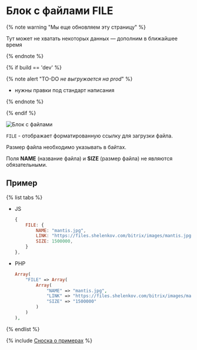 # Блок с файлами FILE

{% note warning "Мы еще обновляем эту страницу" %}

Тут может не хватать некоторых данных — дополним в ближайшее время

{% endnote %}

{% if build == 'dev' %}

{% note alert "TO-DO _не выгружается на prod_" %}

- нужны правки под стандарт написания

{% endnote %}

{% endif %}

![Блок с файлами](./_images/files.png)

`FILE` - отображает форматированную ссылку для загрузки файла.

Размер файла необходимо указывать в байтах.

Поля **NAME** (название файла) и **SIZE** (размер файла) не являются обязательными.

## Пример

{% list tabs %}

- JS

    ```js
    {
        FILE: {
            NAME: "mantis.jpg",
            LINK: "https://files.shelenkov.com/bitrix/images/mantis.jpg",
            SIZE: 1500000,
        }
    },
    ```

- PHP

    ```php
    Array(
        "FILE" => Array(
            Array(
                "NAME" => "mantis.jpg",
                "LINK" => "https://files.shelenkov.com/bitrix/images/mantis.jpg",
                "SIZE" => "1500000"
            )
        )
    ),
    ```

{% endlist %}

{% include [Сноска о примерах](../../../../../_includes/examples.md) %}
